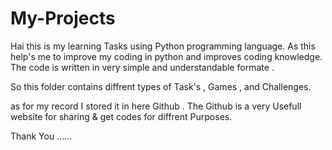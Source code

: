 # My-Projects
Hai this is my learning Tasks using Python programming language.
As this help's me to improve my coding in python and improves coding knowledge.
The code is written in very simple and understandable formate .

So this folder contains diffrent types of Task's , Games , and Challenges.

as for my record I stored it in here Github .
The Github is a very Usefull website for sharing  &  get codes for diffrent Purposes.

Thank You ......
